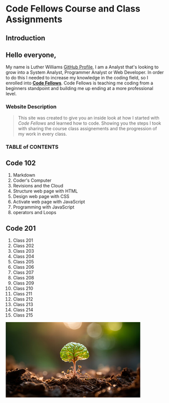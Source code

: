 # Code Fellows Course and Class Assignments

## **Introduction**

## Hello everyone,

 My name is Luther Williams [GitHub Profile](https://github.com/Williamsluther3), I am a Analyst that's looking to grow into a System Analyst, Programmer Analyst or Web Developer. In order to do this I needed to increase my knowledge in the coding field, so I enrolled into **[Code Fellows](https://www.codefellows.org/)**. Code Fellows is teaching me coding from a beginners standpoint and building me up ending at a more professional level. 

### **Website Description**

> This site was created to give you an inside look at how I started with *Code Fellows* and learned how to code. Showing you the steps I took with sharing the course class assignements and the progression of my work in every class. 

### **TABLE of CONTENTS**

## **Code 102**

1. Markdown
1. Coder's Computer
1. Revisions and the Cloud
1. Structure web page with HTML
1. Design web page with CSS
1. Activate web page with JavaScript
1. Programming with JavaScript
1. operators and Loops

## **Code 201**

1. Class 201
1. Class 202
1. Class 203
1. Class 204
1. Class 205
1. Class 206
1. Class 207
1. Class 208
1. Class 209
1. Class 210
1. Class 211
1. Class 212
1. Class 213
1. Class 214
1. Class 215



  
  ![Growth Mindset](mindgrowth.jpg)


